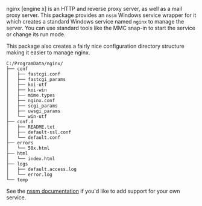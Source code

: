 nginx [engine x] is an HTTP and reverse proxy server, as well as a mail proxy server.
This package provides an `nssm` Windows service wrapper for it which creates a standard Windows
service named `nginx` to manage the server. You can use standard tools like the MMC snap-in to
start the service or change its run mode.

This package also creates a fairly nice configuration directory structure making it easier to manage nginx.

```
C:/ProgramData/nginx/
├── conf
│   ├── fastcgi.conf
│   ├── fastcgi_params
│   ├── koi-utf
│   ├── koi-win
│   ├── mime.types
│   ├── nginx.conf
│   ├── scgi_params
│   ├── uwsgi_params
│   └── win-utf
├── conf.d
│   ├── README.txt
│   ├── default-ssl.conf
│   └── default.conf
├── errors
│   └── 50x.html
├── html
│   └── index.html
├── logs
│   ├── default.access.log
│   └── error.log
└── temp
```

See the [nssm documentation](http://nssm.cc) if you'd like to add support for your own service.
